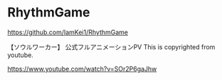 # RhythmGame
https://github.com/IamKei1/RhythmGame

【ソウルワーカー】 公式フルアニメーションPV This is copyrighted from youtube.

https://www.youtube.com/watch?v=SOr2P6gaJhw
